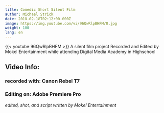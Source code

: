 ```yaml
---
title: Comedic Short Silent Film
author: Michael Strick
date: 2018-02-18T02:12:00.000Z
image: https://img.youtube.com/vi/96QwRlpBHFM/0.jpg
weight: 100
lang: en
---
```

{{< youtube 96QwRlpBHFM  >}}
A silent film project Recorded and Edited by Mokel Entertainment while attending Digital Media Academy in Highschool

## Video Info:
### recorded with: Canon Rebel T7
### Editing on: Adobe Premiere Pro

*edited, shot, and script written by Mokel Entertainment*
